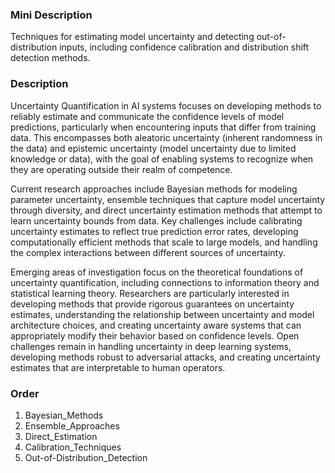 ### Mini Description

Techniques for estimating model uncertainty and detecting out-of-distribution inputs, including confidence calibration and distribution shift detection methods.

### Description

Uncertainty Quantification in AI systems focuses on developing methods to reliably estimate and communicate the confidence levels of model predictions, particularly when encountering inputs that differ from training data. This encompasses both aleatoric uncertainty (inherent randomness in the data) and epistemic uncertainty (model uncertainty due to limited knowledge or data), with the goal of enabling systems to recognize when they are operating outside their realm of competence.

Current research approaches include Bayesian methods for modeling parameter uncertainty, ensemble techniques that capture model uncertainty through diversity, and direct uncertainty estimation methods that attempt to learn uncertainty bounds from data. Key challenges include calibrating uncertainty estimates to reflect true prediction error rates, developing computationally efficient methods that scale to large models, and handling the complex interactions between different sources of uncertainty.

Emerging areas of investigation focus on the theoretical foundations of uncertainty quantification, including connections to information theory and statistical learning theory. Researchers are particularly interested in developing methods that provide rigorous guarantees on uncertainty estimates, understanding the relationship between uncertainty and model architecture choices, and creating uncertainty aware systems that can appropriately modify their behavior based on confidence levels. Open challenges remain in handling uncertainty in deep learning systems, developing methods robust to adversarial attacks, and creating uncertainty estimates that are interpretable to human operators.

### Order

1. Bayesian_Methods
2. Ensemble_Approaches
3. Direct_Estimation
4. Calibration_Techniques
5. Out-of-Distribution_Detection
